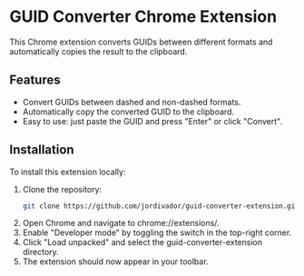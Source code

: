 # GUID Converter Chrome Extension

This Chrome extension converts GUIDs between different formats and automatically copies the result to the clipboard.

## Features

- Convert GUIDs between dashed and non-dashed formats.
- Automatically copy the converted GUID to the clipboard.
- Easy to use: just paste the GUID and press "Enter" or click "Convert".

## Installation

To install this extension locally:

1. Clone the repository:
   ```bash
   git clone https://github.com/jordivador/guid-converter-extension.git
   ```
2. Open Chrome and navigate to chrome://extensions/.
3. Enable "Developer mode" by toggling the switch in the top-right corner.
4. Click "Load unpacked" and select the guid-converter-extension directory.
5. The extension should now appear in your toolbar.
